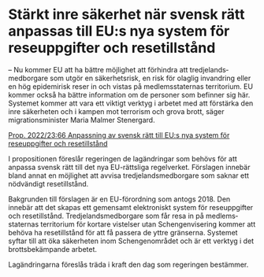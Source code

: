 # Stärkt inre säkerhet när svensk rätt anpassas till EU:s nya system för reseuppgifter och resetillstånd

– Nu kommer EU att ha bättre möjlighet att förhindra att tredje­lands­medborgare som utgör en säkerhets­risk, en risk för olaglig invand­ring eller en hög epidemi­risk reser in och vistas på medlems­staternas terri­torium. EU kommer också ha bättre infor­mation om de personer som befinner sig här. Systemet kommer att vara ett viktigt verktyg i arbetet med att förstärka den inre säker­heten och i kampen mot terrorism och grova brott, säger migrations­minister Maria Malmer Stenergard.

[Prop. 2022/23:66 Anpassning av svensk rätt till EU:s nya system för reseuppgifter och resetillstånd](/rattsliga-dokument/proposition/2023/02/prop.-20222366 "Prop. 2022/23:66")

I proposi­tionen föreslår regeringen de lagänd­ringar som behövs för att anpassa svensk rätt till det nya EU\-rättsliga regel­verket. Förslagen innebär bland annat en möjlig­het att avvisa tredje­lands­medborgare som saknar ett nöd­vändigt rese­tillstånd.

Bakgrunden till för­slagen är en EU\-förordning som antogs 2018\. Den innebär att det skapas ett gemen­samt elektro­niskt system för rese­uppgifter och rese­tillstånd. Tredje­lands­medborgare som får resa in på medlems­staternas terri­torium för kortare vistelser utan Schengen­visering kommer att behöva ha rese­tillstånd för att få passera de yttre gränserna. Systemet syftar till att öka säker­heten inom Schengen­området och är ett verktyg i det brotts­bekämpande arbetet.

Lagändringarna föreslås träda i kraft den dag som regeringen bestämmer.
